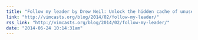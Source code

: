 ```yaml
---
title: "Follow my leader by Drew Neil: Unlock the hidden cache of unused Vim key mappings"
link: "http://vimcasts.org/blog/2014/02/follow-my-leader/"
rss_link: "http://vimcasts.org/blog/2014/02/follow-my-leader/"
date: "2014-06-24 10:14:31am"
---
```

